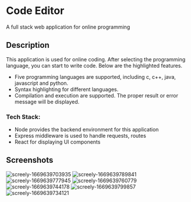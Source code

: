 
# Code Editor

A full stack web application for online programming




 
## Description

This application is used for online coding. After selecting the programming language, you can start to write code. Below are the highlighted features.

- Five programming languages are supported, including c, c++, java, javascript and python.
- Syntax highlighting for different languages.
- Compilation and execution are supported. The proper result or error message will be displayed.


### Tech Stack:
- Node provides the backend environment for this application
- Express middleware is used to handle requests, routes
- React for displaying UI components


## Screenshots


![screely-1669639703935](https://user-images.githubusercontent.com/77838959/204286095-3af8a8bf-8fde-4de0-aa03-e4075d259222.png)
![screely-1669639789841](https://user-images.githubusercontent.com/77838959/204286193-044fae44-865c-4273-8ed3-2dafc5714fad.png)
![screely-1669639777945](https://user-images.githubusercontent.com/77838959/204286223-e98ae6c8-0273-4b54-8082-9bc594e251d6.png)
![screely-1669639760779](https://user-images.githubusercontent.com/77838959/204286255-549091ac-52f2-4f81-be9c-064bfe2d710e.png)
![screely-1669639744178](https://user-images.githubusercontent.com/77838959/204286288-0607222a-c130-46ac-821e-39963f829fa5.png)
![screely-1669639799857](https://user-images.githubusercontent.com/77838959/204286317-f25d8cfb-6ec5-4b8c-a8a9-9322437ea177.png)
![screely-1669639734121](https://user-images.githubusercontent.com/77838959/204286332-6deaacf1-a707-4005-bb84-ada4b4febe0e.png)
